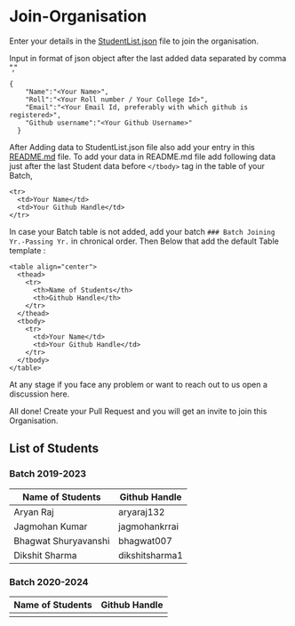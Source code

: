 # Join-Organisation
Enter your details in the [StudentList.json](StudentList.json) file to join the organisation.

Input in format of json object after the last added data separated by comma ","
```
{
    "Name":"<Your Name>",
    "Roll":"<Your Roll number / Your College Id>",
    "Email":"<Your Email Id, preferably with which github is registered>",
    "Github username":"<Your Github Username>"
  }
```

After Adding data to StudentList.json file also add your entry in this [README.md](README.md) file.
To add your data in README.md file add following data just after the last Student data before  ``` </tbody> ``` tag in the table of your Batch,

```
<tr>
  <td>Your Name</td>
  <td>Your Github Handle</td>
</tr>
```
In case your Batch table is not added, add your batch ``` ### Batch Joining Yr.-Passing Yr. ``` in chronical order.
Then Below that add the default Table template : 

```
<table align="center">
  <thead>
    <tr>
      <th>Name of Students</th>
      <th>Github Handle</th>
    </tr>
  </thead>
  <tbody>
    <tr>
      <td>Your Name</td>
      <td>Your Github Handle</td>
    </tr>
  </tbody>
</table>
```

At any stage if you face any problem or want to reach out to us open a discussion here.

All done! Create your Pull Request and you will get an invite to join this Organisation.

## List of Students

### Batch 2019-2023

<table align="center">
  <thead>
    <tr>
      <th>Name of Students</th>
      <th>Github Handle</th>
    </tr>
  </thead>
  <tbody>
    <tr>
      <td>Aryan Raj</td>
      <td>aryaraj132</td>
    </tr>
    <tr>
      <td>Jagmohan Kumar</td>
      <td>jagmohankrrai</td>
    </tr>
    <tr>
      <td>Bhagwat Shuryavanshi</td>
      <td>bhagwat007</td>
    </tr>
    <tr>
      <td>Dikshit Sharma</td>
      <td>dikshitsharma1</td>
    </tr>
  </tbody>
</table>

### Batch 2020-2024

<table align="center">
  <thead>
    <tr>
      <th>Name of Students</th>
      <th>Github Handle</th>
    </tr>
  </thead>
  <tbody>
    <tr>
      <td></td>
      <td></td>
    </tr>
  </tbody>
</table>
